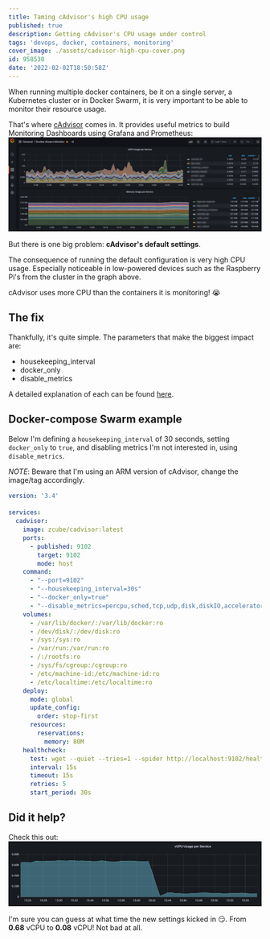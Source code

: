 ```yaml
---
title: Taming cAdvisor's high CPU usage
published: true
description: Getting cAdvisor's CPU usage under control
tags: 'devops, docker, containers, monitoring'
cover_image: ./assets/cadvisor-high-cpu-cover.png
id: 958530
date: '2022-02-02T18:50:58Z'
---
```


When running multiple docker containers, be it on a single server, a Kubernetes cluster or in Docker Swarm, it is very important to be able to monitor their resource usage.

That's where [cAdvisor](https://github.com/google/cadvisor) comes in. It provides useful metrics to build Monitoring Dashboards using Grafana and Prometheus:
![Grafana Dashboard showing CPU and Memory metrics](./assets/cadvisor-high-cpu-grafana-dashboard.png)

But there is one big problem: **cAdvisor's default settings**.

The consequence of running the default configuration is very high CPU usage. Especially noticeable in low-powered devices such as the Raspberry Pi's from the cluster in the graph above.

cAdvisor uses more CPU than the containers it is monitoring! :sob:

## The fix

Thankfully, it's quite simple. The parameters that make the biggest impact are:

- housekeeping_interval
- docker_only
- disable_metrics

A detailed explanation of each can be found [here](https://github.com/google/cadvisor/blob/master/docs/runtime_options.md).

## Docker-compose Swarm example

Below I'm defining a `housekeeping_interval` of 30 seconds, setting `docker_only` to `true`, and disabling metrics I'm not interested in, using `disable_metrics`.

*NOTE*: Beware that I'm using an ARM version of cAdvisor, change the image/tag accordingly.

```yaml
version: '3.4'

services:
  cadvisor:
    image: zcube/cadvisor:latest
    ports:
      - published: 9102
        target: 9102
        mode: host
    command:
      - "--port=9102"
      - "--housekeeping_interval=30s"
      - "--docker_only=true"
      - "--disable_metrics=percpu,sched,tcp,udp,disk,diskIO,accelerator,hugetlb,referenced_memory,cpu_topology,resctrl"
    volumes:
      - /var/lib/docker/:/var/lib/docker:ro
      - /dev/disk/:/dev/disk:ro
      - /sys:/sys:ro
      - /var/run:/var/run:ro
      - /:/rootfs:ro
      - /sys/fs/cgroup:/cgroup:ro
      - /etc/machine-id:/etc/machine-id:ro
      - /etc/localtime:/etc/localtime:ro
    deploy:
      mode: global
      update_config:
        order: stop-first
      resources:
        reservations:
          memory: 80M
    healthcheck:
      test: wget --quiet --tries=1 --spider http://localhost:9102/healthz || exit 1
      interval: 15s
      timeout: 15s
      retries: 5
      start_period: 30s
```

## Did it help?

Check this out:
![Lower CPU usage after changing settings](./assets/cadvisor-high-cpu-usage-improvement.png)

I'm sure you can guess at what time the new settings kicked in :smirk:. From **0.68** vCPU to **0.08** vCPU!
Not bad at all.
